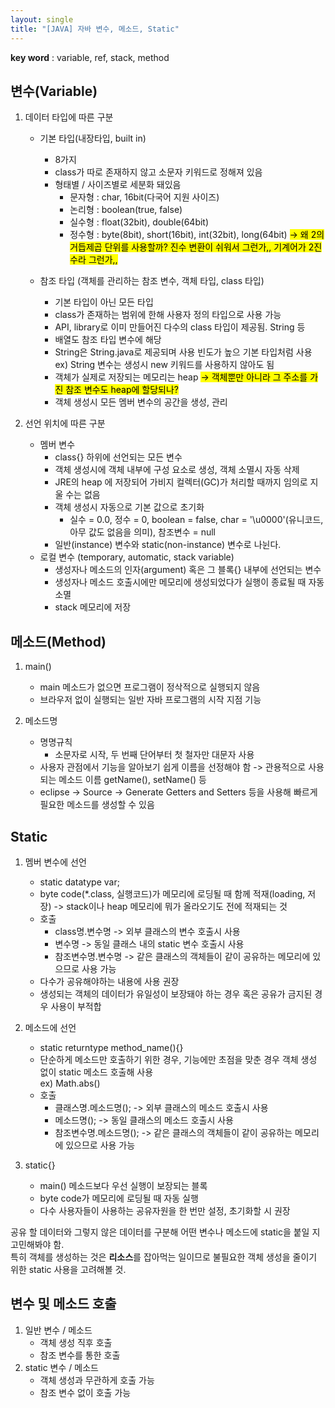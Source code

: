 ```yaml
---
layout: single
title: "[JAVA] 자바 변수, 메소드, Static"
---
```


**key word** : variable, ref, stack, method

## 변수(Variable)

1. 데이터 타입에 따른 구분

   - 기본 타입(내장타입, built in)

     - 8가지
     - class가 따로 존재하지 않고 소문자 키워드로 정해져 있음
     - 형태별 / 사이즈별로 세분화 돼있음
       - 문자형 : char, 16bit(다국어 지원 사이즈)
       - 논리형 : boolean(true, false)
       - 실수형 : float(32bit), double(64bit)
       - 정수형 : byte(8bit), short(16bit), int(32bit), long(64bit) <mark>-> 왜 2의 거듭제곱 단위를 사용할까? 진수 변환이 쉬워서 그런가,, 기계어가 2진수라 그런가,,</mark>

   - 참조 타입 (객체를 관리하는 참조 변수, 객체 타입, class 타입)
     - 기본 타입이 아닌 모든 타입
     - class가 존재하는 범위에 한해 사용자 정의 타입으로 사용 가능
     - API, library로 이미 만들어진 다수의 class 타입이 제공됨. String 등
     - 배열도 참조 타입 변수에 해당
     - String은 String.java로 제공되며 사용 빈도가 높으 기본 타입처럼 사용
       <br>
       ex) String 변수는 생성시 new 키워드를 사용하지 않아도 됨
     - 객체가 실제로 저장되는 메모리는 heap <mark>-> 객체뿐만 아니라 그 주소를 가진 참조 변수도 heap에 할당되나?</mark>
     - 객체 생성시 모든 멤버 변수의 공간을 생성, 관리

2. 선언 위치에 따른 구분
   - 멤버 변수
     - class{} 하위에 선언되는 모든 변수
     - 객체 생성시에 객체 내부에 구성 요소로 생성, 객체 소멸시 자동 삭제
     - JRE의 heap 에 저장되어 가비지 컬렉터(GC)가 처리할 때까지 임의로 지울 수는 없음
     - 객체 생성시 자동으로 기본 값으로 초기화
       - 실수 = 0.0, 정수 = 0, boolean = false, char = '\u0000'(유니코드, 아무 값도 없음을 의미), 참조변수 = null
     - 일반(instance) 변수와 static(non-instance) 변수로 나뉜다.
   - 로컬 변수 (temporary, automatic, stack variable)
     - 생성자나 메소드의 인자(argument) 혹은 그 블록{} 내부에 선언되는 변수
     - 생성자나 메소드 호출시에만 메모리에 생성되었다가 실행이 종료될 때 자동 소멸
     - stack 메모리에 저장

## 메소드(Method)

1. main()

   - main 메소드가 없으면 프로그램이 정삭적으로 실행되지 않음
   - 브라우저 없이 실행되는 일반 자바 프로그램의 시작 지점 기능

2. 메소드명
   - 명명규칙
     - 소문자로 시작, 두 번째 단어부터 첫 철자만 대문자 사용
   - 사용자 관점에서 기능을 알아보기 쉽게 이름을 선정해야 함 -> 관용적으로 사용되는 메소드 이름 getName(), setName() 등
   - eclipse -> Source -> Generate Getters and Setters 등을 사용해 빠르게 필요한 메소드를 생성할 수 있음

## Static

1. 멤버 변수에 선언

   - static datatype var;
   - byte code(\*.class, 실행코드)가 메모리에 로딩될 때 함께 적재(loading, 저장) -> stack이나 heap 메모리에 뭐가 올라오기도 전에 적재되는 것
   - 호출
     - class명.변수명 -> 외부 클래스의 변수 호출시 사용
     - 변수명 -> 동일 클래스 내의 static 변수 호출시 사용
     - 참조변수명.변수명 -> 같은 클래스의 객체들이 같이 공유하는 메모리에 있으므로 사용 가능
   - 다수가 공유해야하는 내용에 사용 권장
   - 생성되는 객체의 데이터가 유일성이 보장돼야 하는 경우 혹은 공유가 금지된 경우 사용이 부적합

2. 메소드에 선언
   - static returntype method_name(){}
   - 단순하게 메소드만 호출하기 위한 경우, 기능에만 초점을 맞춘 경우 객체 생성 없이 static 메소드 호출해 사용
     <br>
     ex) Math.abs()
   - 호출
     - 클래스명.메소드명(); -> 외부 클래스의 메소드 호출시 사용
     - 메소드명(); -> 동일 클래스의 메소드 호출시 사용
     - 참조변수명.메소드명(); -> 같은 클래스의 객체들이 같이 공유하는 메모리에 있으므로 사용 가능
3. static{}
   - main() 메소드보다 우선 실행이 보장되는 블록
   - byte code가 메모리에 로딩될 때 자동 실행
   - 다수 사용자들이 사용하는 공유자원을 한 번만 설정, 초기화할 시 권장

공유 할 데이터와 그렇지 않은 데이터를 구분해 어떤 변수나 메소드에 static을 붙일 지 고민해봐야 함.
<br>
특히 객체를 생성하는 것은 **리소스**를 잡아먹는 일이므로 불필요한 객체 생성을 줄이기 위한 static 사용을 고려해볼 것.

## 변수 및 메소드 호출

1. 일반 변수 / 메소드
   - 객체 생성 직후 호출
   - 참조 변수를 통한 호출
2. static 변수 / 메소드
   - 객체 생성과 무관하게 호출 가능
   - 참조 변수 없이 호출 가능
